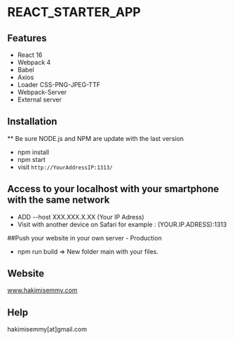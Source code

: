 # REACT_STARTER_APP
## Features

* React 16
* Webpack 4
* Babel
* Axios
* Loader CSS-PNG-JPEG-TTF
* Webpack-Server
* External server

## Installation

** Be sure NODE.js and NPM are update with the last version 

* npm install
* npm start
* visit `http://YourAddressIP:1313/`

## Access to your localhost with your smartphone with the same network
* ADD --host XXX.XXX.X.XX (Your IP Adress)
* Visit with another device on Safari for example : (YOUR.IP.ADRESS):1313

##Push your website in your own server - Production
* npm run build => New folder main with your files.


## Website
www.hakimisemmy.com

## Help 
hakimisemmy[at]gmail.com
